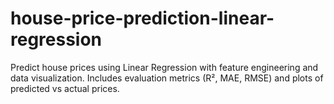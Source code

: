 # house-price-prediction-linear-regression
Predict house prices using Linear Regression with feature engineering and data visualization. Includes evaluation metrics (R², MAE, RMSE) and plots of predicted vs actual prices.
